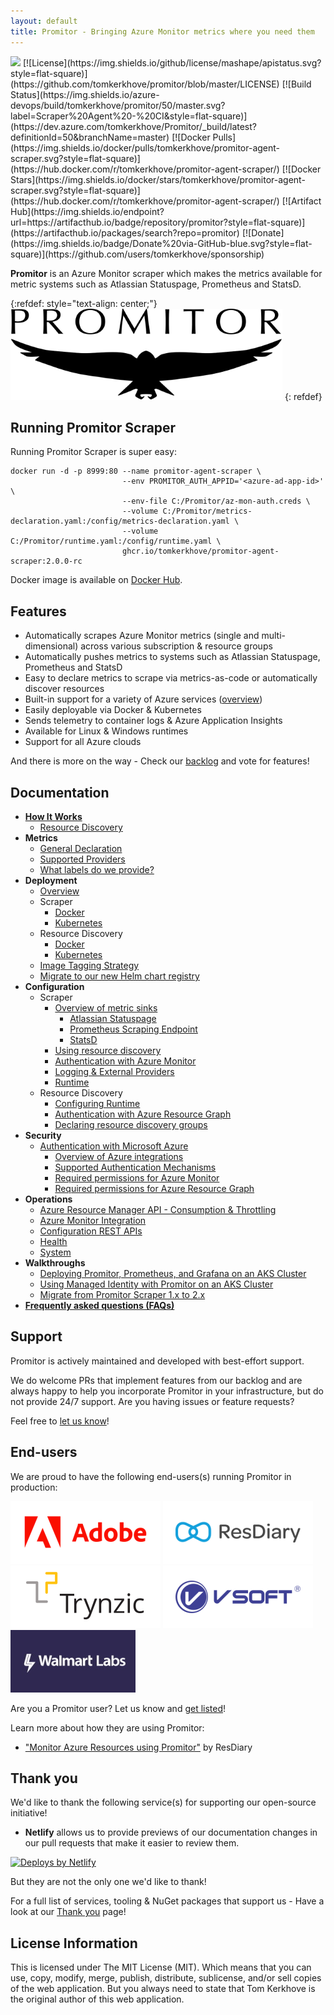 ```yaml
---
layout: default
title: Promitor - Bringing Azure Monitor metrics where you need them
---
```

<img src="https://static.scarf.sh/a.png?x-pxid=3d288d64-88d8-4196-b377-f55dc7ce7269" />
[![License](https://img.shields.io/github/license/mashape/apistatus.svg?style=flat-square)](https://github.com/tomkerkhove/promitor/blob/master/LICENSE)
[![Build Status](https://img.shields.io/azure-devops/build/tomkerkhove/promitor/50/master.svg?label=Scraper%20Agent%20-%20CI&style=flat-square)](https://dev.azure.com/tomkerkhove/Promitor/_build/latest?definitionId=50&branchName=master)
[![Docker Pulls](https://img.shields.io/docker/pulls/tomkerkhove/promitor-agent-scraper.svg?style=flat-square)](https://hub.docker.com/r/tomkerkhove/promitor-agent-scraper/)
[![Docker Stars](https://img.shields.io/docker/stars/tomkerkhove/promitor-agent-scraper.svg?style=flat-square)](https://hub.docker.com/r/tomkerkhove/promitor-agent-scraper/)
[![Artifact Hub](https://img.shields.io/endpoint?url=https://artifacthub.io/badge/repository/promitor?style=flat-square)](https://artifacthub.io/packages/search?repo=promitor)
[![Donate](https://img.shields.io/badge/Donate%20via-GitHub-blue.svg?style=flat-square)](https://github.com/users/tomkerkhove/sponsorship)

**Promitor** is an Azure Monitor scraper which makes the metrics available
for metric systems such as Atlassian Statuspage, Prometheus and StatsD.

{:refdef: style="text-align: center;"}
![Promitor](./media/logos/promitor.png)
{: refdef}

## Running Promitor Scraper

Running Promitor Scraper is super easy:

```shell
docker run -d -p 8999:80 --name promitor-agent-scraper \
                         --env PROMITOR_AUTH_APPID='<azure-ad-app-id>'   \
                         --env-file C:/Promitor/az-mon-auth.creds \
                         --volume C:/Promitor/metrics-declaration.yaml:/config/metrics-declaration.yaml \
                         --volume C:/Promitor/runtime.yaml:/config/runtime.yaml \
                         ghcr.io/tomkerkhove/promitor-agent-scraper:2.0.0-rc
```

Docker image is available on [Docker Hub](https://hub.docker.com/r/tomkerkhove/promitor-agent-scraper/).

## Features

- Automatically scrapes Azure Monitor metrics (single and multi-dimensional) across various subscription &
 resource groups
- Automatically pushes metrics to systems such as Atlassian Statuspage, Prometheus and StatsD
- Easy to declare metrics to scrape via metrics-as-code or automatically discover resources
- Built-in support for a variety of Azure services ([overview](configuration/v2.x/metrics#supported-azure-services))
- Easily deployable via Docker & Kubernetes
- Sends telemetry to container logs & Azure Application Insights
- Available for Linux & Windows runtimes
- Support for all Azure clouds

And there is more on the way - Check our [backlog](https://github.com/tomkerkhove/promitor/issues)
and vote for features!

## Documentation

- **[How It Works](concepts/how-it-works)**
  - [Resource Discovery](concepts/how-it-works#using-resource-discovery)
- **Metrics**
  - [General Declaration](configuration/v2.x/metrics)
  - [Supported Providers](configuration/v2.x/metrics#supported-azure-services)
  - [What labels do we provide?](metrics/labels)
- **Deployment**
  - [Overview](deployment)
  - Scraper
    - [Docker](deployment/scraper/#docker)
    - [Kubernetes](deployment/scraper/#kubernetes)
  - Resource Discovery
    - [Docker](deployment/resource-discovery/#docker)
    - [Kubernetes](deployment/resource-discovery/#kubernetes)
  - [Image Tagging Strategy](deployment#image-tagging-strategy)
  - [Migrate to our new Helm chart registry](/deployment/migrate-to-new-helm-registry)
- **Configuration**
  - Scraper
    - [Overview of metric sinks](configuration/v2.x/runtime/scraper#metric-sinks)
      - [Atlassian Statuspage](configuration/v2.x/runtime/scraper#atlassian-statuspage)
      - [Prometheus Scraping Endpoint](configuration/v2.x/runtime/scraper#prometheus-scraping-endpoint)
      - [StatsD](configuration/v2.x/runtime/scraper#statsd)
    - [Using resource discovery](configuration/v2.x/runtime/scraper#using-resource-discovery)
    - [Authentication with Azure Monitor](configuration/v2.x/azure-authentication)
    - [Logging & External Providers](configuration/v2.x/runtime/scraper#telemetry)
    - [Runtime](configuration/v2.x/runtime/scraper)
  - Resource Discovery
    - [Configuring Runtime](configuration/v2.x/runtime/resource-discovery)
    - [Authentication with Azure Resource Graph](configuration/v2.x/azure-authentication)
    - [Declaring resource discovery groups](configuration/v2.x/resource-discovery)
- **Security**
  - [Authentication with Microsoft Azure](configuration/v2.x/azure-authentication)
    - [Overview of Azure integrations](configuration/v2.x/azure-authentication#overview)
    - [Supported Authentication Mechanisms](configuration/v2.x/azure-authentication#supported-authentication-mechanisms)
    - [Required permissions for Azure Monitor](configuration/v2.x/azure-authentication#required-permissions-for-azure-monitor)
    - [Required permissions for Azure Resource Graph](configuration/v2.x/azure-authentication#required-permissions-for-azure-resource-graph)
- **Operations**
  - [Azure Resource Manager API - Consumption & Throttling](operations#azure-resource-manager-api---consumption--throttling)
  - [Azure Monitor Integration](operations#azure-monitor-integration)
  - [Configuration REST APIs](operations#configuration-rest-apis)
  - [Health](operations#health)
  - [System](operations#system)
- **Walkthroughs**
  - [Deploying Promitor, Prometheus, and Grafana on an AKS Cluster](/walkthrough/scrape-promitor-with-prometheus-on-azure-kubernetes-service)
  - [Using Managed Identity with Promitor on an AKS Cluster](/walkthrough/use-promitor-with-managed-identity)
  - [Migrate from Promitor Scraper 1.x to 2.x](/walkthrough/migrate-from-1.x-to-2.x)
- [**Frequently asked questions (FAQs)**](/faq)

## Support

Promitor is actively maintained and developed with best-effort support.

We do welcome PRs that implement features from our backlog and are always happy
to help you incorporate Promitor in your infrastructure, but do not provide 24/7
support. Are you having issues or feature requests?

Feel free to [let us know](https://github.com/tomkerkhove/promitor/issues/new/choose)!

## End-users

We are proud to have the following end-users(s) running Promitor in production:

![Adobe](./media/logos/end-users/adobe.png)
![ResDiary](./media/logos/end-users/resdiary.png)
![Trynz](./media/logos/end-users/trynz.png)
![Vsoft](./media/logos/end-users/vsoft.png)
![Walmart Labs](./media/logos/end-users/walmart-labs.jpg)

Are you a Promitor user? Let us know and [get listed](https://forms.gle/hjcpaaVFa1A1hZaK6)!

Learn more about how they are using Promitor:

- ["Monitor Azure Resources using Promitor"](https://medium.com/resdiary-product-team/monitor-azure-resources-using-promitor-b3d8384867c1)
 by ResDiary

## Thank you

We'd like to thank the following service(s) for supporting our open-source initiative!

- **Netlify** allows us to provide previews of our documentation changes in our
  pull requests that make it easier to review them.

<!-- markdownlint-disable MD033 -->
  <a href="https://www.netlify.com">
    <img src="https://www.netlify.com/img/global/badges/netlify-color-bg.svg" alt="Deploys by Netlify" />
  </a>
<!-- markdownlint-enable -->

But they are not the only one we'd like to thank!

For a full list of services, tooling & NuGet packages that support us -
 Have a look at our [Thank you](thank-you) page!

## License Information

This is licensed under The MIT License (MIT). Which means that you can use, copy,
modify, merge, publish, distribute, sublicense, and/or sell copies of the web application.
But you always need to state that Tom Kerkhove is the original author of this web
application.
